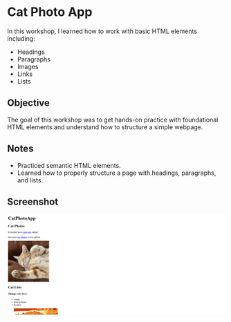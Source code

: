 # Cat Photo App

In this workshop, I learned how to work with basic HTML elements including:

- Headings
- Paragraphs
- Images
- Links
- Lists

## Objective

The goal of this workshop was to get hands-on practice with foundational HTML elements and understand how to structure a simple webpage.

## Notes

- Practiced semantic HTML elements.
- Learned how to properly structure a page with headings, paragraphs, and lists.

## Screenshot

![alt text](image.png)
